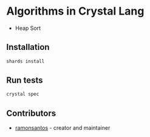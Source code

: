 # Algorithms in Crystal Lang

* Heap Sort

## Installation

``` bash
shards install
```

## Run tests

``` bash
crystal spec
```

## Contributors

- [ramonsantos](https://github.com/ramonsantos) - creator and maintainer
